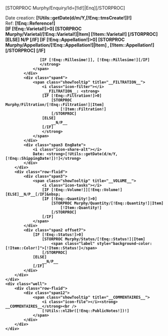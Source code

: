 [STORPROC Murphy/Enquiry/Id=[!Id!]|Enq][/STORPROC]
	<div class="well">
	    <div class="row-fluid">
	        <div class="span3 EnqDate">
	            <i class="icon-share-alt"></i>
	            Date creation: <strong>[!Utils::getDate(d/m/Y,[!Enq::tmsCreate!])!]</strong>
	        </div>
	        <div class="span3 offset6">
	            <span class="label label-warning btn-block">Ref: <strong>[!Enq::Reference!]</strong></span>
	        </div>
	    </div>
	    <div class="row-fluid">
	        <div class="span5">
	            <span class="showTooltip" title="__VARIETEE__">
	            <i class="icon-glass"></i>
	               <strong>
	                [IF [!Enq::Varietal!]>0]
		                [STORPROC Murphy/Varietal/[!Enq::Varietal!]|Item]
		                    [!Item::Varietal!]
		                [/STORPROC]
		            [ELSE]
		            	__N/P__
		            [/IF]
	                [IF [!Enq::Appellation!]>0]
		                [STORPROC Murphy/Appellation/[!Enq::Appellation!]|Item]
		                    , [!Item::Appellation!]
		                [/STORPROC]
		            [/IF]
	               
	               [IF [!Enq::Millesime!]], [!Enq::Millesime!][/IF]
	               </strong>
	            </span>
	        </div>
	        <div class="span4">
	            <span class="showTooltip" title="__FILTRATION__">
	                <i class="icon-filter"></i>
	                 __FILTRATION__: <strong>
	                [IF [!Enq::Filtration!]>0]
		                [STORPROC Murphy/Filtration/[!Enq::Filtration!]|Item]
		                    [!Item::Filtration!]
		                [/STORPROC]
		            [ELSE]
		            	__N/P__
		            [/IF]
	                </strong>
	            </span>
	        </div>
	        <div class="span3 EnqDate">
	            <i class="icon-share-alt"></i>
	            Date: <strong>[!Utils::getDate(d/m/Y,[!Enq::ShippingDate!])!]</strong>
	        </div>
	    </div>
	    <div class="row-fluid">
	        <div class="span3">
	            <span class="showTooltip" title="__VOLUME__">
	                <i class="icon-tasks"></i>
	                [IF [!Enq::Volume!]][!Enq::Volume!][ELSE]__N/P__[/IF]&nbsp;
	                [IF [!Enq::Quantity!]>0]
		                [STORPROC Murphy/Quantity/[!Enq::Quantity!]|Item]
		                    [!Item::Quantity!]
		                [/STORPROC]
		            [/IF]
	            </span>
	        </div>
            <div class="span2 offset7">
                [IF [!Enq::Status!]>0]
	                [STORPROC Murphy/Status/[!Enq::Status!]|Item]
		            	<span class="label" style="background-color:[!Item::Color!]">[!Item::Status!]</span>
	                [/STORPROC]
	            [ELSE]
	            	__N/P__
	            [/IF]
            </div>
	    </div>
	</div>
	<div class="well">
	    <div class="row-fluid">
	        <div class="span12">
	            <span class="showTooltip" title="__COMMENTAIRES__">
	                <i class="icon-file"></i><strong> __COMMENTAIRES__</strong><br />
	                [!Utils::nl2br([!Enq::PublicNotes!])!]
	            </span>
	        </div>
	    </div>
	</div>
